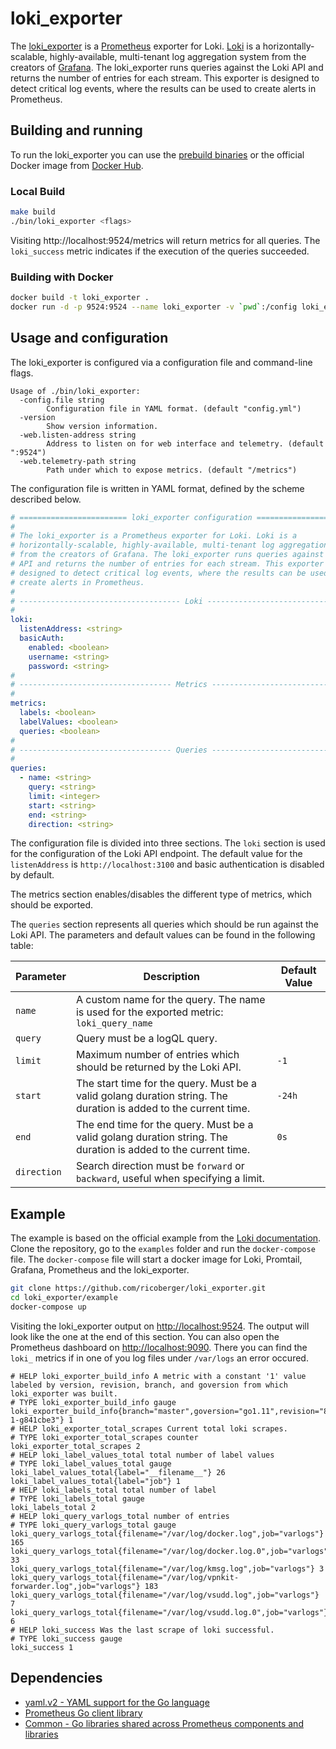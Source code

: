# loki_exporter

The [loki_exporter](https://github.com/ricoberger/loki_exporter) is a [Prometheus](https://prometheus.io) exporter for Loki. [Loki](https://github.com/grafana/loki) is a horizontally-scalable, highly-available, multi-tenant log aggregation system from the creators of [Grafana](https://grafana.com). The loki_exporter runs queries against the Loki API and returns the number of entries for each stream. This exporter is designed to detect critical log events, where the results can be used to create alerts in Prometheus.

## Building and running

To run the loki_exporter you can use the [prebuild binaries](https://github.com/ricoberger/loki_exporter/releases) or the official Docker image from [Docker Hub](https://hub.docker.com/r/ricoberger/loki_exporter).

### Local Build

```sh
make build
./bin/loki_exporter <flags>
```

Visiting http://localhost:9524/metrics will return metrics for all queries. The `loki_success` metric indicates if the execution of the queries succeeded.

### Building with Docker

```sh
docker build -t loki_exporter .
docker run -d -p 9524:9524 --name loki_exporter -v `pwd`:/config loki_exporter --config.file=/config/config.yml
```

## Usage and configuration

The loki_exporter is configured via a configuration file and command-line flags.

```
Usage of ./bin/loki_exporter:
  -config.file string
    	Configuration file in YAML format. (default "config.yml")
  -version
    	Show version information.
  -web.listen-address string
    	Address to listen on for web interface and telemetry. (default ":9524")
  -web.telemetry-path string
    	Path under which to expose metrics. (default "/metrics")
```

The configuration file is written in YAML format, defined by the scheme described below.

```yaml
# ======================== loki_exporter configuration =========================
#
# The loki_exporter is a Prometheus exporter for Loki. Loki is a
# horizontally-scalable, highly-available, multi-tenant log aggregation system
# from the creators of Grafana. The loki_exporter runs queries against the Loki
# API and returns the number of entries for each stream. This exporter is
# designed to detect critical log events, where the results can be used to
# create alerts in Prometheus.
#
# ------------------------------------ Loki ------------------------------------
#
loki:
  listenAddress: <string>
  basicAuth:
    enabled: <boolean>
    username: <string>
    password: <string>
#
# ---------------------------------- Metrics -----------------------------------
#
metrics:
  labels: <boolean>
  labelValues: <boolean>
  queries: <boolean>
#
# ---------------------------------- Queries -----------------------------------
#
queries:
  - name: <string>
    query: <string>
    limit: <integer>
    start: <string>
    end: <string>
    direction: <string>
```

The configuration file is divided into three sections. The `loki` section is used for the configuration of the Loki API endpoint. The default value for the `listenAddress` is `http://localhost:3100` and basic authentication is disabled by default.

The metrics section enables/disables the different type of metrics, which should be exported.

The `queries` section represents all queries which should be run against the Loki API. The parameters and default values can be found in the following table:

| Parameter | Description | Default Value |
| --------- | ----------- | ------------- |
| `name` | A custom name for the query. The name is used for the exported metric: `loki_query_name` | |
| `query` | Query must be a logQL query. | |
| `limit` | Maximum number of entries which should be returned by the Loki API. | `-1` |
| `start` | The start time for the query. Must be a valid golang duration string. The duration is added to the current time. | `-24h` |
| `end` | The end time for the query. Must be a valid golang duration string. The duration is added to the current time. | `0s` |
| `direction` | Search direction must be `forward` or `backward`, useful when specifying a limit. | |

## Example

The example is based on the official example from the [Loki documentation](https://github.com/grafana/loki). Clone the repository, go to the `examples` folder and run the `docker-compose` file. The `docker-compose` file will start a docker image for Loki, Promtail, Grafana, Prometheus and the loki_exporter.

```sh
git clone https://github.com/ricoberger/loki_exporter.git
cd loki_exporter/example
docker-compose up
```

Visiting the loki_exporter output on [http://localhost:9524](http://localhost:9524). The output will look like the one at the end of this section. You can also open the Prometheus dashboard on [http://localhost:9090](http://localhost:9090). There you can find the `loki_` metrics if in one of you log files under `/var/logs` an error occured.

```
# HELP loki_exporter_build_info A metric with a constant '1' value labeled by version, revision, branch, and goversion from which loki_exporter was built.
# TYPE loki_exporter_build_info gauge
loki_exporter_build_info{branch="master",goversion="go1.11",revision="841cbe36cf84fcf6f0a61d33e16930c63d12792c",version="v0.1.0-1-g841cbe3"} 1
# HELP loki_exporter_total_scrapes Current total loki scrapes.
# TYPE loki_exporter_total_scrapes counter
loki_exporter_total_scrapes 2
# HELP loki_label_values_total total number of label values
# TYPE loki_label_values_total gauge
loki_label_values_total{label="__filename__"} 26
loki_label_values_total{label="job"} 1
# HELP loki_labels_total total number of label
# TYPE loki_labels_total gauge
loki_labels_total 2
# HELP loki_query_varlogs_total number of entries
# TYPE loki_query_varlogs_total gauge
loki_query_varlogs_total{filename="/var/log/docker.log",job="varlogs"} 165
loki_query_varlogs_total{filename="/var/log/docker.log.0",job="varlogs"} 33
loki_query_varlogs_total{filename="/var/log/kmsg.log",job="varlogs"} 3
loki_query_varlogs_total{filename="/var/log/vpnkit-forwarder.log",job="varlogs"} 183
loki_query_varlogs_total{filename="/var/log/vsudd.log",job="varlogs"} 7
loki_query_varlogs_total{filename="/var/log/vsudd.log.0",job="varlogs"} 6
# HELP loki_success Was the last scrape of loki successful.
# TYPE loki_success gauge
loki_success 1
```

## Dependencies

- [yaml.v2 - YAML support for the Go language](gopkg.in/yaml.v2)
- [Prometheus Go client library](github.com/prometheus/client_golang)
- [Common - Go libraries shared across Prometheus components and libraries](github.com/prometheus/common)
